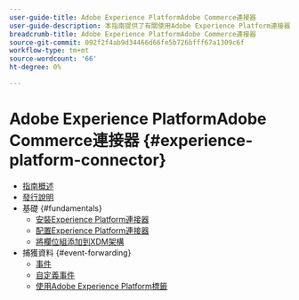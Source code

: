 ```yaml
---
user-guide-title: Adobe Experience PlatformAdobe Commerce連接器
user-guide-description: 本指南提供了有關使用Adobe Experience Platform連接器進行Adobe Commerce的詳細說明。
breadcrumb-title: Adobe Experience PlatformAdobe Commerce連接器
source-git-commit: 092f2f4ab9d34466d66fe5b726bfff67a1309c6f
workflow-type: tm+mt
source-wordcount: '66'
ht-degree: 0%

---
```


# Adobe Experience PlatformAdobe Commerce連接器 {#experience-platform-connector}

- [指南概述](overview.md)
- [發行說明](release-notes.md)
- 基礎 {#fundamentals}
   - [安裝Experience Platform連接器](install.md)
   - [配置Experience Platform連接器](connect-data.md)
   - [將欄位組添加到XDM架構](update-xdm.md)
- 捕獲資料 {#event-forwarding}
   - [事件](events.md)
   - [自定義事件](custom-events.md)
   - [使用Adobe Experience Platform標籤](using-tags.md)
